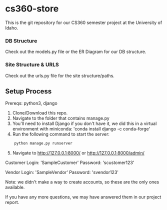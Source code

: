 # cs360-store
This is the git repository for our CS360 semester project at the University of Idaho.

### DB Structure
Check out the models.py file or the ER Diagram for our DB structure.

### Site Structure & URLS
Check out the urls.py file for the site structure/paths.

## Setup Process
Prereqs: python3, django

1. Clone/Download this repo.
2. Navigate to the folder that contains manage.py
3. You'll need to install Django if you don't have it, we did this in a virtual environment with miniconda: 'conda install django -c conda-forge'
4. Run the following command to start the server:
```bash
	python manage.py runserver
```
5. Navigate to http://127.0.0.1:8000/ or http://127.0.0.1:8000/admin/

Customer Login: 'SampleCustomer' Password: 'scustomer123'

Vendor Login: 'SampleVendor' Password: 'svendor123'

Note: we didn't make a way to create accounts, so these are the only ones available.

If you have any more questions, we may have answered them in our project report.
